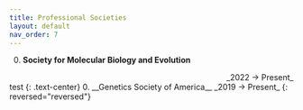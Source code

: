 ```yaml
---
title: Professional Societies
layout: default
nav_order: 7
---
```


0. __Society for Molecular Biology and Evolution__ 
<div style="text-align: right"> _2022 &rarr; Present_ </div> 
test
{: .text-center}
0. __Genetics Society of America__ _2019 &rarr; Present_
{: reversed="reversed"}


